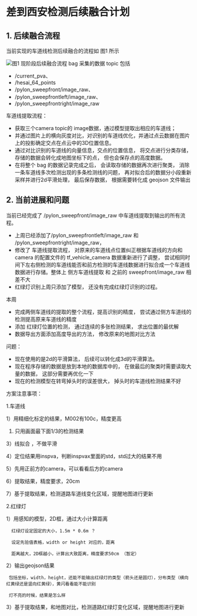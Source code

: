 # 差到西安检测后续融合计划

## 1. 后续融合流程
当前实现的车道线检测后续融合的流程如 图1 所示

![图1 现阶段后续融合流程](https://cdn.nlark.com/yuque/0/2022/png/25509031/1669023180257-a532a692-8b75-443b-9607-e721897873a7.png)
bag 采集的数据 topic 包括  

+ /current_pva、
+ /hesai_64_points
+ /pylon_sweepfront/image_raw、
+ /pylon_sweepfrontleft/image_raw、
+ /pylon_sweepfrontright/image_raw

车道线提取流程：

+ 获取三个camera topic的 image数据，通过模型提取出相应的车道线；
+ 并通过图片上的横向灰度对比，对识别的车道线优化，并通过点云数据在图片上的投影确定交点在点云中的3D位置信息。 
+ 通过对比识别的车道线的向量信息，交点的位置信息， 将交点进行分类存储，存储的数据会转化成地图坐标下的点， 但也会保存点的高度数据。
+ 在将整个 bag 的数据记录完成之后， 会读取存储的数据再次进行聚类， 消除一条车道线多次检测出现的多条检测线的问题， 再对拟合后的数据分小段重新采样并进行2d平滑处理， 最后保存数据， 根据需要转化成 geojson 文件输出

## 2. 当前进展和问题

当前已经完成了 /pylon_sweepfront/image_raw 中车道线提取到输出的所有流程。

+ 上周已经添加了/pylon_sweepfrontleft/image_raw 和 /pylon_sweepfrontright/image_raw， 
+ 修改了 车道线提取流程， 对原来的车道线点位置纠正根据车道线的方向和 camera 的配置文件的 tf_vehicle_camera 数据重新进行了调整， 尝试相同时间下左右侧检测的车道线能否和前方检测的车道线数据进行拟合成一个车道线数据进行存储。整体上 侧方车道线提取 和 之前的 sweepfront/image_raw 相差不大
+ 红绿灯识别上周只添加了模型， 还没有完成红绿灯识别的过程。

本周

+ 完成两侧车道线的提取的整个流程，提高识别的精度， 尝试通过侧方车道线的检测提高原来车道线的精度
+ 添加 红绿灯位置的检测， 通过连续的多张检测结果， 求出位置的最优解
+ 数据导出方面添加高度导出的方法， 修改原来的地图对比方法



问题：

+ 现在使用的是2d的平滑算法， 后续可以转化成3d的平滑算法。
+ 现在程序存储的数据是放到本地的数据库中的， 在做最后的聚类时需要读取大量的数据， 这部分需要再优化一下
+ 现在的检测模型在转弯掉头时的误差很大， 掉头时的车道线检测结果不好



方案注意事项：

1.车道线

  1）用精细化标定的结果，M002有100c，精度更高

  1) 只用画面最下面1/3的检测结果

  3）线拟合 ，不做平滑

  4）定位结果用inspva，判断inspvax里面的std，std过大的结果不用

  5）先用正前方的camera，可以看看后方的camera

  6）提取结果，精度要求，20cm

  7）基于提取结果，检测道路车道线变化区域，提醒地图进行更新

2.红绿灯

  1）用感知的模型，2D框，通过大小计算距离

      红绿灯设定固定的大小，1.5m * 0.6m ？

      设定先验值表格，width or height 对应的，距离

      距离越大，2D框越小，计算出大致距离，精度要求50cm （暂定）

  2）输出geojson结果

     包括坐标，width，height，还能不能输出红绿灯的类型（箭头还是圆灯），分布类型（横向红黄绿还是竖向红黄绿），黄闪看看能不能识别

     灯不亮的时候，结果是怎么样

  3）基于提取结果，和地图对比，检测道路红绿灯变化区域，提醒地图进行更新
